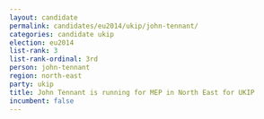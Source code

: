 ```yaml
---
layout: candidate
permalink: candidates/eu2014/ukip/john-tennant/
categories: candidate ukip
election: eu2014
list-rank: 3
list-rank-ordinal: 3rd
person: john-tennant
region: north-east
party: ukip
title: John Tennant is running for MEP in North East for UKIP
incumbent: false
---
```


